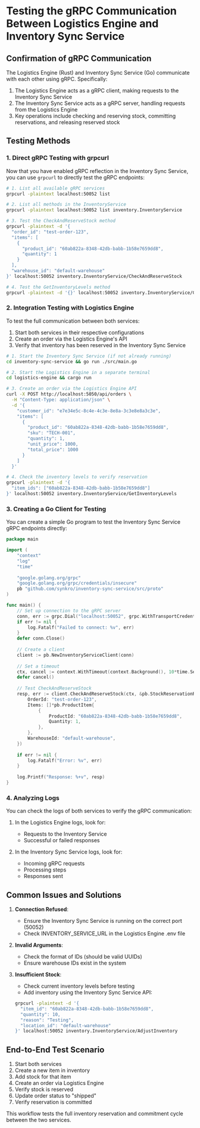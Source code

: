 # Testing the gRPC Communication Between Logistics Engine and Inventory Sync Service

## Confirmation of gRPC Communication

The Logistics Engine (Rust) and Inventory Sync Service (Go) communicate with each other using gRPC. Specifically:

1. The Logistics Engine acts as a gRPC client, making requests to the Inventory Sync Service
2. The Inventory Sync Service acts as a gRPC server, handling requests from the Logistics Engine
3. Key operations include checking and reserving stock, committing reservations, and releasing reserved stock

## Testing Methods

### 1. Direct gRPC Testing with grpcurl

Now that you have enabled gRPC reflection in the Inventory Sync Service, you can use `grpcurl` to directly test the gRPC endpoints:

```bash
# 1. List all available gRPC services
grpcurl -plaintext localhost:50052 list

# 2. List all methods in the InventoryService
grpcurl -plaintext localhost:50052 list inventory.InventoryService

# 3. Test the CheckAndReserveStock method
grpcurl -plaintext -d '{
  "order_id": "test-order-123",
  "items": [
    {
      "product_id": "60ab822a-8348-42db-babb-1b58e7659dd8",
      "quantity": 1
    }
  ],
  "warehouse_id": "default-warehouse"
}' localhost:50052 inventory.InventoryService/CheckAndReserveStock

# 4. Test the GetInventoryLevels method
grpcurl -plaintext -d '{}' localhost:50052 inventory.InventoryService/GetInventoryLevels
```

### 2. Integration Testing with Logistics Engine

To test the full communication between both services:

1. Start both services in their respective configurations
2. Create an order via the Logistics Engine's API
3. Verify that inventory has been reserved in the Inventory Sync Service

```bash
# 1. Start the Inventory Sync Service (if not already running)
cd inventory-sync-service && go run ./src/main.go

# 2. Start the Logistics Engine in a separate terminal
cd logistics-engine && cargo run

# 3. Create an order via the Logistics Engine API
curl -X POST http://localhost:5050/api/orders \
  -H "Content-Type: application/json" \
  -d '{
    "customer_id": "e7e34e5c-8c4e-4c3e-8e8a-3c3e8e8a3c3e",
    "items": [
      {
        "product_id": "60ab822a-8348-42db-babb-1b58e7659dd8",
        "sku": "TECH-001",
        "quantity": 1,
        "unit_price": 1000,
        "total_price": 1000
      }
    ]
  }'

# 4. Check the inventory levels to verify reservation
grpcurl -plaintext -d '{
  "item_ids": ["60ab822a-8348-42db-babb-1b58e7659dd8"]
}' localhost:50052 inventory.InventoryService/GetInventoryLevels
```

### 3. Creating a Go Client for Testing

You can create a simple Go program to test the Inventory Sync Service gRPC endpoints directly:

```go
package main

import (
    "context"
    "log"
    "time"
    
    "google.golang.org/grpc"
    "google.golang.org/grpc/credentials/insecure"
    pb "github.com/synkro/inventory-sync-service/src/proto"
)

func main() {
    // Set up connection to the gRPC server
    conn, err := grpc.Dial("localhost:50052", grpc.WithTransportCredentials(insecure.NewCredentials()))
    if err != nil {
        log.Fatalf("Failed to connect: %v", err)
    }
    defer conn.Close()
    
    // Create a client
    client := pb.NewInventoryServiceClient(conn)
    
    // Set a timeout
    ctx, cancel := context.WithTimeout(context.Background(), 10*time.Second)
    defer cancel()
    
    // Test CheckAndReserveStock
    resp, err := client.CheckAndReserveStock(ctx, &pb.StockReservationRequest{
        OrderId: "test-order-123",
        Items: []*pb.ProductItem{
            {
                ProductId: "60ab822a-8348-42db-babb-1b58e7659dd8",
                Quantity: 1,
            },
        },
        WarehouseId: "default-warehouse",
    })
    
    if err != nil {
        log.Fatalf("Error: %v", err)
    }
    
    log.Printf("Response: %+v", resp)
}
```

### 4. Analyzing Logs

You can check the logs of both services to verify the gRPC communication:

1. In the Logistics Engine logs, look for:
   - Requests to the Inventory Service
   - Successful or failed responses

2. In the Inventory Sync Service logs, look for:
   - Incoming gRPC requests
   - Processing steps
   - Responses sent

## Common Issues and Solutions

1. **Connection Refused**: 
   - Ensure the Inventory Sync Service is running on the correct port (50052)
   - Check INVENTORY_SERVICE_URL in the Logistics Engine .env file

2. **Invalid Arguments**:
   - Check the format of IDs (should be valid UUIDs)
   - Ensure warehouse IDs exist in the system

3. **Insufficient Stock**:
   - Check current inventory levels before testing
   - Add inventory using the Inventory Sync Service API:
   ```bash
   grpcurl -plaintext -d '{
     "item_id": "60ab822a-8348-42db-babb-1b58e7659dd8",
     "quantity": 10,
     "reason": "Testing",
     "location_id": "default-warehouse"
   }' localhost:50052 inventory.InventoryService/AdjustInventory
   ```

## End-to-End Test Scenario

1. Start both services
2. Create a new item in inventory
3. Add stock for that item
4. Create an order via Logistics Engine
5. Verify stock is reserved
6. Update order status to "shipped"
7. Verify reservation is committed

This workflow tests the full inventory reservation and commitment cycle between the two services. 
